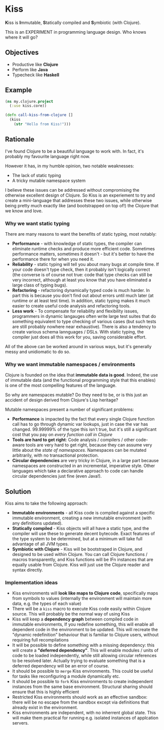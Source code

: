 Kiss
====

**K**iss is **I**mmutable, **S**tatically compiled and **S**ymbiotic (with Clojure).

This is an EXPERIMENT in programming language design. Who knows where it will go?

## Objectives

 - Productive like **Clojure**
 - Perform like **Java**
 - Typecheck like **Haskell**


## Example

```clojure
(ns my.clojure.project
  (:use kiss.core))
  
(defn call-kiss-from-clojure []
  (kiss 
    (str "Hello from Kiss!")))
```

## Rationale

I've found Clojure to be a beautiful language to work with. In fact, it's probably my favourite language right now.

However it has, in my humble opinion, two notable weaknesses:

 - The lack of static typing
 - A tricky mutable namespace system

I believe these issues can be addressed without compromising the otherwise excellent design of Clojure. So Kiss is an experiement to try and create a mini-language that addresses these two issues, while otherwise being pretty much exactly like (and bootstrapped on top of!) the Clojure that we know and love.

### Why we want static typing

There are many reasons to want the benefits of static typing, most notably:

 - **Performance** - with knowledge of static types, the compiler can eliminate runtime checks and produce more efficient code. Sometimes performance matters, sometimes it doesn't - but it's better to have the performance there for when you need it.
 - **Reliability** - static typing will tell you about many bugs at compile time. If your code doesn't type check, then it probably isn't logically correct (the converse is of course not true: code that type checks can still be very incorrect, although at least you know that you have eliminated a large class of typing bugs).
 - **Refactoring** - refactoring dynamically typed code is much harder. In part this is because you don't find out about errors until much later (at runtime or at least test time). In addition, static typing makes it much easier to create useful code analysis and refactoring tools.
 - **Less work** - To compensate for reliability and flexibility issues, programmers in dynamic langauges often write large test suites that do something equivalent to type checking of various cases (but such tests are still probably nowhere near exhaustive). There is also a tendency to create various schema lannguages / DSLs. With static typing, the compiler just does all this work for you, saving considerable effort.

All of the above can be worked around in various ways, but it's generally messy and unidiomatic to do so.

### Why we want immutable namespaces / environments

Clojure is founded on the idea that **immutable data is good**. Indeed, the use of immutable data (and the functional programming style that this enables) is one of the most compelling features of the language.

So why are namespaces mutable? Do they need to be, or is this just an accident of design derived from Clojure's Lisp heritage?

Mutable namespaces present a number of significant problems:

 - **Performance** is impacted by the fact that every single Clojure function call has to go through dynamic var lookups, just in case the var has changed. 99.99999% of the type this isn't true, but it's still a significant cost that you pay on *every function call in Clojure*
 - **Tools are hard to get right**: Code analysis / compilers / other code-aware tools are very hard to get right, because they can assume very little about the *state of namespaces*. Namespaces can be mutated arbitrarily, with no transactional protection.
 - **Circular dependencies** are very tricky in Clojure, in a large part because namespaces are constructed in an incremental, imperative style. Other languages which take a declarative approach to code can handle circular dependencies just fine (even Java!).


## Solution

Kiss aims to take the following approach:

 - **Immutable environments** - all Kiss code is compiled against a specific immutable environment, creating a new immutable environment (with any definitions updated). 
 - **Statically compiled** - Kiss objects will all have a static type, and the compiler will use these to generate decent bytecode. Exact features of the type system to be determined, but at a minimum will take full advantage of all JVM types.
 - **Symbiotic with Clojure** - Kiss will be bootstraped in Clojure, and designed to be used within Clojure. You can call Clojure functions / macros transparently, and Kiss functions will be IFn instances that are equally usable from Clojure. Kiss will just use the Clojure reader and syntax directly. 

### Implementation ideas

 - Kiss environments will **look like maps to Clojure code**, specifically maps from symbols to values (internally the environment will maintain more data, e.g. the types of each value)
 - There will be a `kiss` macro to execute Kiss code easily within Clojure source. This will probably be the normal way of using Kiss
 - Kiss will keep a **dependency graph** between compiled code in immutable environments, If you redefine something, this will enable all dependent code in the environment to be updated. This will recreate the "dynamic redefinition" behaviour that is familiar to Clojure users, without requiring full recompilations
 - It will be possible to define something with a missing dependency: this will create a **"deferred dependency"**. This will enable modules / units of code to be loaded independently, while still allowing circular references to be resolved later. Actually trying to evaluate something that is a deferred dependency will be an error of course.
 - It should be possible to `merge` Kiss environments. This could be useful for tasks like reconfiguring a module dynamically etc.
 - It should be possible to `fork` Kiss environments to create independent instances from the same base environment. Structural sharing should ensure that this is highly efficient
 - Restricted Kiss environments should work as an effective sandbox: there will be no escape from the sandbox except via definitions that already exist in the environment.
 - Kiss environments are independent, with no inherrent global state. This will make them practical for running e.g. isolated instances of applcation servers.
